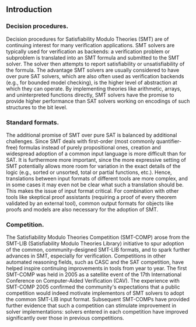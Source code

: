 
## Introduction

### Decision procedures.
Decision procedures for Satisfiability Modulo Theories (SMT) are of
continuing interest for many verification applications. SMT solvers are
typically used for verification as backends: a verification problem or
subproblem is translated into an SMT formula and submitted to the SMT
solver. The solver then attempts to report satisfiability or
unsatisfiability of the formula. The advantage SMT solvers are usually
considered to have over pure SAT solvers, which are also often used as
verification backends (e.g., for bounded model checking), is the higher
level of abstraction at which they can operate.  By implementing
theories like arithmetic, arrays, and uninterpreted functions directly,
SMT solvers have the promise to provide higher performance than SAT
solvers working on encodings of such structures to the bit level.

### Standard formats.
The additional promise of SMT over pure SAT is balanced by additional
challenges. Since SMT deals with first-order (most commonly
quantifier-free) formulas instead of purely propositional ones, creation
and widespread adoption of a common input language is more difficult
than for SAT. It is furthermore more important, since the more
expressive setting of SMT potentially allows more room for variation in
the exact details of the logic (e.g., sorted or unsorted, total or
partial functions, etc.). Hence, translations between input formats of
different tools are more complex, and in some cases it may even not be
clear what such a translation should be. This makes the issue of input
format critical. For combination with other tools like skeptical proof
assistants (requiring a proof of every theorem validated by an external
tool), common output formats for objects like proofs and models are also
necessary for the adoption of SMT.

### Competition.
 The Satisfiability Modulo Theories Competition (SMT-COMP) arose from
the SMT-LIB (Satisfiability Modulo Theories Library) initiative to spur
adoption of the common, community-designed SMT-LIB formats, and to spark
further advances in SMT, especially for verification. Competitions in
other automated reasoning fields, such as CASC and the SAT competition,
have helped inspire continuing improvements in tools from year to year.
The first SMT-COMP was held in 2005 as a satellite event of the 17th
International Conference on Computer-Aided Verification (CAV). The
experience with SMT-COMP 2005 confirmed the community's expectations
that a public competition would indeed motivate implementors of SMT
solvers to adopt the common SMT-LIB input format. Subsequent SMT-COMPs
have provided further evidence that such a competition can stimulate
improvement in solver implementations: solvers entered in each
competition have improved significantly over those in previous
competitions.

